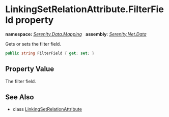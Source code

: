 # LinkingSetRelationAttribute.FilterField property
**namespace:** *[Serenity.Data.Mapping](../../README.md#serenity.data.mapping-namespace)*   **assembly**: *[Serenity.Net.Data](../../README.md)*

Gets or sets the filter field.

```csharp
public string FilterField { get; set; }
```

## Property Value

The filter field.

## See Also

* class [LinkingSetRelationAttribute](../LinkingSetRelationAttribute.md)